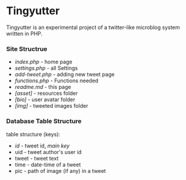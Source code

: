 # Tingyutter 

Tingyutter is an experimental project of a twitter-like microblog system written in PHP.

### Site Structrue

- *index.php* - home page
- *settings.php* - all Settings
- *add-tweet.php* - adding new tweet page
- *functions.php* - Functions needed
- *readme.md* - this page
- *[asset]* - resources folder
- *[bio]* - user avatar folder
- *[img]* - tweeted images folder

### Database Table Structure

table structure (keys):

- *id* - tweet id, _main key_
- uid - tweet author's user id
- tweet - tweet text
- time - date-time of a tweet
- pic - path of image (if any) in a tweet
